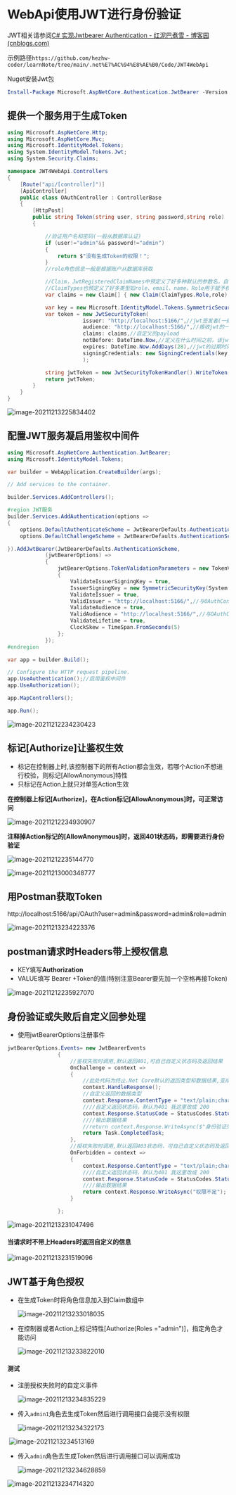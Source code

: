 # WebApi使用JWT进行身份验证

JWT相关请参阅[C# 实现Jwtbearer Authentication - 红泥巴煮雪 - 博客园 (cnblogs.com)](https://www.cnblogs.com/aishangyipiyema/p/9262642.html)



示例路径`https://github.com/hezhw-coder/learnNote/tree/main/.net%E7%AC%94%E8%AE%B0/Code/JWT4WebApi`

Nuget安装Jwt包

```powershell
Install-Package Microsoft.AspNetCore.Authentication.JwtBearer -Version 6.0.0
```

## 提供一个服务用于生成Token

```c#
using Microsoft.AspNetCore.Http;
using Microsoft.AspNetCore.Mvc;
using Microsoft.IdentityModel.Tokens;
using System.IdentityModel.Tokens.Jwt;
using System.Security.Claims;

namespace JWT4WebApi.Controllers
{
    [Route("api/[controller]")]
    [ApiController]
    public class OAuthController : ControllerBase
    {
        [HttpPost]
        public string Token(string user, string password,string role)
        {

            //验证用户名和密码(一般从数据库认证)
            if (user!="admin"&& password!="admin")
            {
                return $"没有生成Token的权限！";
            }
            //role角色信息一般是根据账户从数据库获取

            //Claim，JwtRegisteredClaimNames中预定义了好多种默认的参数名，自己定义键值.
            //ClaimTypes也预定义了好多类型如role、email、name。Role用于赋予权限，配合授权中间件(基于角色的授权)，不同的角色可以访问不同的接口
            var claims = new Claim[] { new Claim(ClaimTypes.Role,role) ,new Claim(ClaimTypes.Name, "TEST"), new Claim(JwtRegisteredClaimNames.Name, "TEST") };//这部分会在在Token的Payload里，因此不放敏感信息，比如用户名和密码

            var key = new Microsoft.IdentityModel.Tokens.SymmetricSecurityKey(System.Text.Encoding.UTF8.GetBytes("9E1668E9-13CF-4A60-8B22-EB662E165CA7"));//秘钥(一般在配置文件进行配置)
            var token = new JwtSecurityToken(
                        issuer: "http://localhost:5166/",//jwt签发者(一般从配置文件读取)
                        audience: "http://localhost:5166/",//接收jwt的一方(一般从配置文件读取)
                        claims: claims,//自定义的payload
                        notBefore: DateTime.Now,//定义在什么时间之前，该jwt都是不可用的.
                        expires: DateTime.Now.AddDays(28),//jwt的过期时间，这个过期时间必须要大于签发时间
                        signingCredentials: new SigningCredentials(key, SecurityAlgorithms.HmacSha256)//
                        );

            string jwtToken = new JwtSecurityTokenHandler().WriteToken(token);//生成Token
            return jwtToken;
        }
    }
}

```

![image-20211213225834402](images\image-20211213225834402.png)

## 配置JWT服务凝启用鉴权中间件

```c#
using Microsoft.AspNetCore.Authentication.JwtBearer;
using Microsoft.IdentityModel.Tokens;

var builder = WebApplication.CreateBuilder(args);

// Add services to the container.

builder.Services.AddControllers();

#region JWT服务
builder.Services.AddAuthentication(options =>
{
    options.DefaultAuthenticateScheme = JwtBearerDefaults.AuthenticationScheme;
    options.DefaultChallengeScheme = JwtBearerDefaults.AuthenticationScheme;

}).AddJwtBearer(JwtBearerDefaults.AuthenticationScheme,
            (jwtBearerOptions) =>
            {
                jwtBearerOptions.TokenValidationParameters = new TokenValidationParameters
                {
                    ValidateIssuerSigningKey = true,
                    IssuerSigningKey = new SymmetricSecurityKey(System.Text.Encoding.UTF8.GetBytes("9E1668E9-13CF-4A60-8B22-EB662E165CA7")),//秘钥,//与OAuthController中的key一致(一般从配置文件读取)
                    ValidateIssuer = true,
                    ValidIssuer = "http://localhost:5166/",//与OAuthController中的issuer一致(一般从配置文件读取)
                    ValidateAudience = true,
                    ValidAudience = "http://localhost:5166/",//与OAuthController中的audience一致(一般从配置文件读取)
                    ValidateLifetime = true,
                    ClockSkew = TimeSpan.FromSeconds(5)
                };
            });
#endregion

var app = builder.Build();

// Configure the HTTP request pipeline.
app.UseAuthentication();//启用鉴权中间件
app.UseAuthorization();

app.MapControllers();

app.Run();
```

![image-20211212234230423](images\image-20211212234230423.png)

## 标记[Authorize]让鉴权生效

- 标记在控制器上时,该控制器下的所有Action都会生效，若哪个Action不想进行校验，则标记[AllowAnonymous]特性
- 只标记在Action上就只对单签Action生效



**在控制器上标记[Authorize]，在Action标记[AllowAnonymous]时，可正常访问**

![image-20211212234930907](images\image-20211212234930907.png)



**注释掉Action标记的[AllowAnonymous]时，返回401状态码，即需要进行身份验证**

![image-20211212235144770](images\image-20211212235144770.png)

![image-20211213000348777](images\image-20211213000348777.png)

## 用Postman获取Token

http://localhost:5166/api/OAuth?user=admin&password=admin&role=admin

![image-20211213234223376](images\image-20211213234223376.png)

## postman请求时Headers带上授权信息

- KEY填写**Authorization**
- VALUE填写 Bearer +Token的值(特别注意Bearer要先加一个空格再接Token)



![image-20211212235927070](images\image-20211212235927070.png)

## 身份验证或失败后自定义回参处理

- 使用jwtBearerOptions注册事件

```C#
jwtBearerOptions.Events= new JwtBearerEvents
                {
                    //鉴权失败时调用,默认返回401,可自己自定义状态码及返回结果
                    OnChallenge = context =>
                    {
                        //此处代码为终止.Net Core默认的返回类型和数据结果,变成由自己接管,自定义状态码时必须写上
                        context.HandleResponse();
                        //自定义返回的数据类型
                        context.Response.ContentType = "text/plain;charset=UTF-8";
                        ////自定义返回状态码，默认为401 我这里改成 200
                        context.Response.StatusCode = StatusCodes.Status401Unauthorized;
                        ////输出数据结果
                        //return context.Response.WriteAsync($"身份验证失败!");//如果前面什么都没处理，默认是返回401
                        return Task.CompletedTask;
                    },
                    //授权失败时调用,默认返回403状态码，可自己自定义状态码及返回结果
                    OnForbidden = context =>
                    {
                        context.Response.ContentType = "text/plain;charset=UTF-8";
                        ////自定义返回状态码，默认为401 我这里改成 200
                        context.Response.StatusCode = StatusCodes.Status403Forbidden;
                        ////输出数据结果
                        return context.Response.WriteAsync("权限不足");
                    }

                };
```

![image-20211213231047496](images\image-20211213231047496.png)

#### 当请求时不带上Headers时返回自定义的信息

![image-20211213231519096](images\image-20211213231519096.png)

## JWT基于角色授权

- 在生成Token时将角色信息加入到Claim数组中

  ![image-20211213233018035](images\image-20211213233018035.png)

- 在控制器或者Action上标记特性[Authorize(Roles ="admin")]，指定角色才能访问

  ![image-20211213233822010](images\image-20211213233822010.png)

#### 测试

- 注册授权失败时的自定义事件

  ![image-20211213234835229](images\image-20211213234835229.png)

- 传入`admin1`角色去生成Token然后进行调用接口会提示没有权限

  ![image-20211213234322173](images\image-20211213234322173.png)

​           ![image-20211213234513169](images\image-20211213234513169.png)

- 传入`admin`角色去生成Token然后进行调用接口可以调用成功

  ![image-20211213234628859](images\image-20211213234628859.png)

![image-20211213234714320](images\image-20211213234714320.png)

